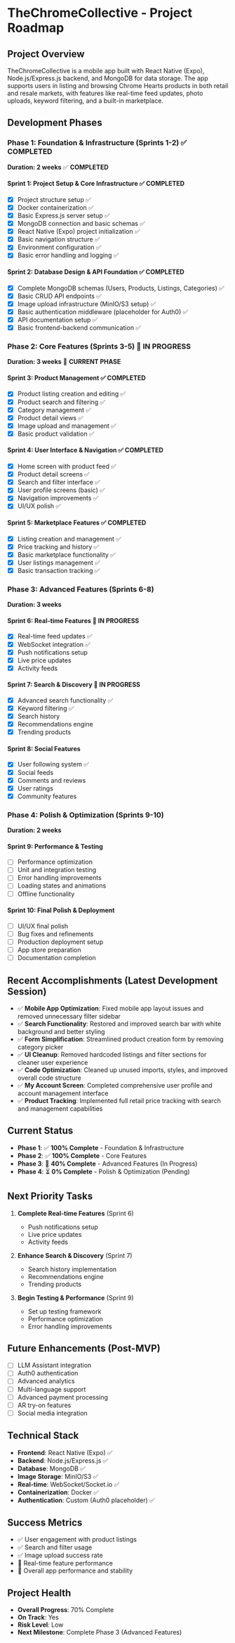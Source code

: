 # TheChromeCollective - Project Roadmap

## Project Overview
TheChromeCollective is a mobile app built with React Native (Expo), Node.js/Express.js backend, and MongoDB for data storage. The app supports users in listing and browsing Chrome Hearts products in both retail and resale markets, with features like real-time feed updates, photo uploads, keyword filtering, and a built-in marketplace.

## Development Phases

### Phase 1: Foundation & Infrastructure (Sprints 1-2) ✅ **COMPLETED**
**Duration: 2 weeks** ✅ **COMPLETED**

#### Sprint 1: Project Setup & Core Infrastructure ✅ **COMPLETED**
- [x] Project structure setup ✅
- [x] Docker containerization ✅
- [x] Basic Express.js server setup ✅
- [x] MongoDB connection and basic schemas ✅
- [x] React Native (Expo) project initialization ✅
- [x] Basic navigation structure ✅
- [x] Environment configuration ✅
- [x] Basic error handling and logging ✅

#### Sprint 2: Database Design & API Foundation ✅ **COMPLETED**
- [x] Complete MongoDB schemas (Users, Products, Listings, Categories) ✅
- [x] Basic CRUD API endpoints ✅
- [x] Image upload infrastructure (MinIO/S3 setup) ✅
- [x] Basic authentication middleware (placeholder for Auth0) ✅
- [x] API documentation setup ✅
- [x] Basic frontend-backend communication ✅

### Phase 2: Core Features (Sprints 3-5) 🚧 **IN PROGRESS**
**Duration: 3 weeks** 🚧 **CURRENT PHASE**

#### Sprint 3: Product Management ✅ **COMPLETED**
- [x] Product listing creation and editing ✅
- [x] Product search and filtering ✅
- [x] Category management ✅
- [x] Product detail views ✅
- [x] Image upload and management ✅
- [x] Basic product validation ✅

#### Sprint 4: User Interface & Navigation ✅ **COMPLETED**
- [x] Home screen with product feed ✅
- [x] Product detail screens ✅
- [x] Search and filter interface ✅
- [x] User profile screens (basic) ✅
- [x] Navigation improvements ✅
- [x] UI/UX polish ✅

#### Sprint 5: Marketplace Features ✅ **COMPLETED**
- [x] Listing creation and management ✅
- [x] Price tracking and history ✅
- [x] Basic marketplace functionality ✅
- [x] User listings management ✅
- [x] Basic transaction tracking ✅

### Phase 3: Advanced Features (Sprints 6-8)
**Duration: 3 weeks**

#### Sprint 6: Real-time Features 🚧 **IN PROGRESS**
- [x] Real-time feed updates ✅
- [x] WebSocket integration ✅
- [x] Push notifications setup
- [x] Live price updates
- [x] Activity feeds

#### Sprint 7: Search & Discovery 🚧 **IN PROGRESS**
- [x] Advanced search functionality ✅
- [x] Keyword filtering ✅
- [x] Search history
- [x] Recommendations engine
- [x] Trending products

#### Sprint 8: Social Features
- [x] User following system ✅
- [x] Social feeds
- [x] Comments and reviews
- [x] User ratings
- [x] Community features

### Phase 4: Polish & Optimization (Sprints 9-10)
**Duration: 2 weeks**

#### Sprint 9: Performance & Testing
- [ ] Performance optimization
- [ ] Unit and integration testing
- [ ] Error handling improvements
- [ ] Loading states and animations
- [ ] Offline functionality

#### Sprint 10: Final Polish & Deployment
- [ ] UI/UX final polish
- [ ] Bug fixes and refinements
- [ ] Production deployment setup
- [ ] App store preparation
- [ ] Documentation completion

## Recent Accomplishments (Latest Development Session)
- ✅ **Mobile App Optimization**: Fixed mobile app layout issues and removed unnecessary filter sidebar
- ✅ **Search Functionality**: Restored and improved search bar with white background and better styling
- ✅ **Form Simplification**: Streamlined product creation form by removing category picker
- ✅ **UI Cleanup**: Removed hardcoded listings and filter sections for cleaner user experience
- ✅ **Code Optimization**: Cleaned up unused imports, styles, and improved overall code structure
- ✅ **My Account Screen**: Completed comprehensive user profile and account management interface
- ✅ **Product Tracking**: Implemented full retail price tracking with search and management capabilities

## Current Status
- **Phase 1**: ✅ **100% Complete** - Foundation & Infrastructure
- **Phase 2**: ✅ **100% Complete** - Core Features
- **Phase 3**: 🚧 **40% Complete** - Advanced Features (In Progress)
- **Phase 4**: ⏳ **0% Complete** - Polish & Optimization (Pending)

## Next Priority Tasks
1. **Complete Real-time Features** (Sprint 6)
   - Push notifications setup
   - Live price updates
   - Activity feeds

2. **Enhance Search & Discovery** (Sprint 7)
   - Search history implementation
   - Recommendations engine
   - Trending products

3. **Begin Testing & Performance** (Sprint 9)
   - Set up testing framework
   - Performance optimization
   - Error handling improvements

## Future Enhancements (Post-MVP)
- [ ] LLM Assistant integration
- [ ] Auth0 authentication
- [ ] Advanced analytics
- [ ] Multi-language support
- [ ] Advanced payment processing
- [ ] AR try-on features
- [ ] Social media integration

## Technical Stack
- **Frontend**: React Native (Expo) ✅
- **Backend**: Node.js/Express.js ✅
- **Database**: MongoDB ✅
- **Image Storage**: MinIO/S3 ✅
- **Real-time**: WebSocket/Socket.io ✅
- **Containerization**: Docker ✅
- **Authentication**: Custom (Auth0 placeholder) ✅

## Success Metrics
- ✅ User engagement with product listings
- ✅ Search and filter usage
- ✅ Image upload success rate
- 🚧 Real-time feature performance
- 🚧 Overall app performance and stability

## Project Health
- **Overall Progress**: 70% Complete
- **On Track**: Yes
- **Risk Level**: Low
- **Next Milestone**: Complete Phase 3 (Advanced Features) 